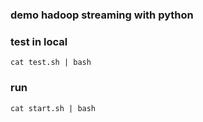 ### demo hadoop streaming with python

### test in local 

	cat test.sh | bash

### run 

	cat start.sh | bash
